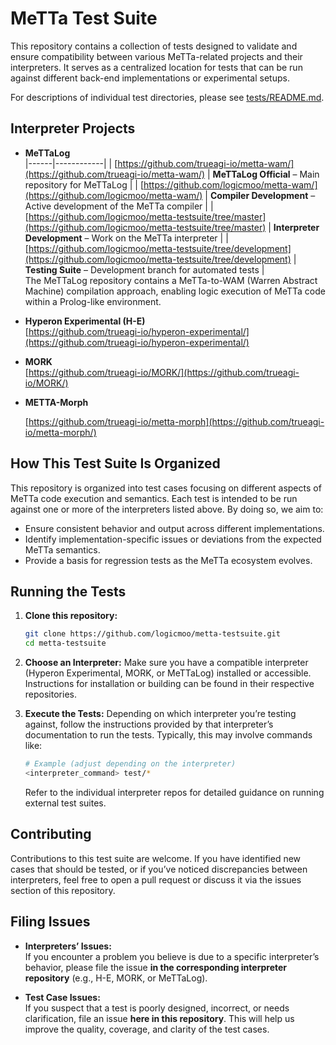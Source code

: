 # MeTTa Test Suite

This repository contains a collection of tests designed to validate and ensure compatibility between various MeTTa-related projects and their interpreters. It serves as a centralized location for tests that can be run against different back-end implementations or experimental setups.

For descriptions of individual test directories, please see [tests/README.md](./tests/README.md).

## Interpreter Projects

- **MeTTaLog**  
|------|------------|
| [https://github.com/trueagi-io/metta-wam/](https://github.com/trueagi-io/metta-wam/) | **MeTTaLog Official** – Main repository for MeTTaLog |
| [https://github.com/logicmoo/metta-wam/](https://github.com/logicmoo/metta-wam/) | **Compiler Development** – Active development of the MeTTa compiler |
| [https://github.com/logicmoo/metta-testsuite/tree/master](https://github.com/logicmoo/metta-testsuite/tree/master) | **Interpreter Development** – Work on the MeTTa interpreter |
| [https://github.com/logicmoo/metta-testsuite/tree/development](https://github.com/logicmoo/metta-testsuite/tree/development) | **Testing Suite** – Development branch for automated tests |  
  The MeTTaLog repository contains a MeTTa-to-WAM (Warren Abstract Machine) compilation approach, enabling logic execution of MeTTa code within a Prolog-like environment.

- **Hyperon Experimental (H-E)**  
  [https://github.com/trueagi-io/hyperon-experimental/](https://github.com/trueagi-io/hyperon-experimental/)  

- **MORK**  
  [https://github.com/trueagi-io/MORK/](https://github.com/trueagi-io/MORK/)

- **METTA-Morph**

  [https://github.com/trueagi-io/metta-morph](https://github.com/trueagi-io/metta-morph/)

## How This Test Suite Is Organized

This repository is organized into test cases focusing on different aspects of MeTTa code execution and semantics. Each test is intended to be run against one or more of the interpreters listed above. By doing so, we aim to:

- Ensure consistent behavior and output across different implementations.
- Identify implementation-specific issues or deviations from the expected MeTTa semantics.
- Provide a basis for regression tests as the MeTTa ecosystem evolves.

## Running the Tests

1. **Clone this repository:**
   ```bash
   git clone https://github.com/logicmoo/metta-testsuite.git
   cd metta-testsuite
   ```

2. **Choose an Interpreter:**
   Make sure you have a compatible interpreter (Hyperon Experimental, MORK, or MeTTaLog) installed or accessible. Instructions for installation or building can be found in their respective repositories.

3. **Execute the Tests:**
   Depending on which interpreter you’re testing against, follow the instructions provided by that interpreter’s documentation to run the tests. Typically, this may involve commands like:
   ```bash
   # Example (adjust depending on the interpreter)
   <interpreter_command> test/* 
   ```
   
   Refer to the individual interpreter repos for detailed guidance on running external test suites.

## Contributing

Contributions to this test suite are welcome. If you have identified new cases that should be tested, or if you’ve noticed discrepancies between interpreters, feel free to open a pull request or discuss it via the issues section of this repository.

## Filing Issues

- **Interpreters’ Issues:**  
  If you encounter a problem you believe is due to a specific interpreter’s behavior, please file the issue **in the corresponding interpreter repository** (e.g., H-E, MORK, or MeTTaLog).

- **Test Case Issues:**  
  If you suspect that a test is poorly designed, incorrect, or needs clarification, file an issue **here in this repository**. This will help us improve the quality, coverage, and clarity of the test cases.



